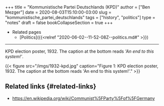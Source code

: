 +++
title = "Kommunistische Partei Deutschlands (KPD)"
author = ["Ben Mezger"]
date = 2020-08-03T15:10:00-03:00
slug = "kommunistische_partei_deutschlands"
tags = ["history", "politics"]
type = "notes"
draft = false
bookCollapseSection = true
+++

-   Related pages
    -   [Politics]({{<relref "2020-06-02--11-52-08Z--politics.md#" >}})

---

KPD election poster, 1932. The caption at the bottom reads _'An end to this
system!'_.

<a id="org89132eb"></a>

{{< figure src="/imgs/1932-kpd.jpg" caption="Figure 1: KPD election poster, 1932. The caption at the bottom reads 'An end to this system!'." >}}


## Related links {#related-links}

-   <https://en.wikipedia.org/wiki/Communist%5FParty%5Fof%5FGermany>